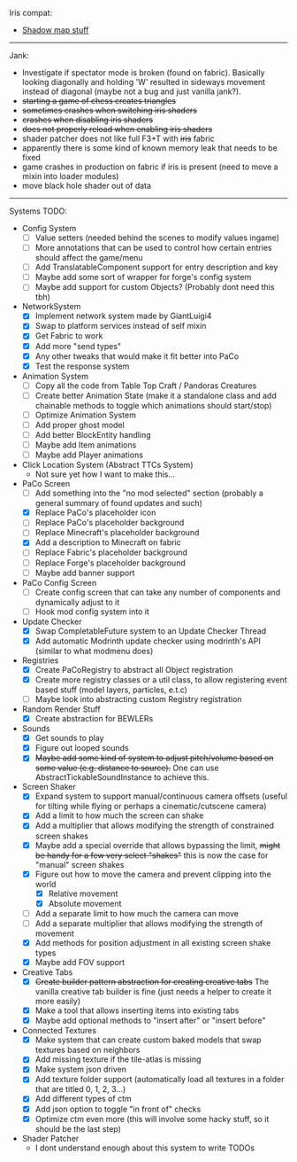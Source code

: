 Iris compat:
- [Shadow map stuff](https://github.com/IrisShaders/Iris/blob/6c20dcd953f86b5f774abf0857ce9ecf28b44618/src/main/java/net/irisshaders/iris/pipeline/IrisRenderingPipeline.java#L743)

<hr/>

Jank:
- Investigate if spectator mode is broken (found on fabric). Basically looking diagonally and holding 'W' resulted in sideways movement instead of diagonal (maybe not a bug and just vanilla jank?).
- ~~starting a game of chess creates triangles~~
- ~~sometimes crashes when switching iris shaders~~
- ~~crashes when disabling iris shaders~~
- ~~does not properly reload when enabling iris shaders~~
- shader patcher does not like full F3+T with ~~iris~~ fabric
- apparently there is some kind of known memory leak that needs to be fixed
- game crashes in production on fabric if iris is present (need to move a mixin into loader modules)
- move black hole shader out of data

<hr/>

Systems TODO:
- Config System
  - [ ] Value setters (needed behind the scenes to modify values ingame)
  - [ ] More annotations that can be used to control how certain entries should affect the game/menu
  - [ ] Add TranslatableComponent support for entry description and key
  - [ ] Maybe add some sort of wrapper for forge's config system
  - [ ] Maybe add support for custom Objects? (Probably dont need this tbh)
- NetworkSystem
  - [x] Implement network system made by GiantLuigi4
  - [x] Swap to platform services instead of self mixin
  - [x] Get Fabric to work
  - [x] Add more "send types"
  - [x] Any other tweaks that would make it fit better into PaCo
  - [x] Test the response system
- Animation System
  - [ ] Copy all the code from Table Top Craft / Pandoras Creatures
  - [ ] Create better Animation State (make it a standalone class and add chainable methods to toggle which animations should start/stop)
  - [ ] Optimize Animation System
  - [ ] Add proper ghost model
  - [ ] Add better BlockEntity handling
  - [ ] Maybe add Item animations
  - [ ] Maybe add Player animations
- Click Location System (Abstract TTCs System)
  - Not sure yet how I want to make this...
- PaCo Screen
  - [ ] Add something into the "no mod selected" section (probably a general summary of found updates and such)
  - [x] Replace PaCo's placeholder icon
  - [ ] Replace PaCo's placeholder background
  - [ ] Replace Minecraft's placeholder background
  - [x] Add a description to Minecraft on fabric
  - [ ] Replace Fabric's placeholder background
  - [ ] Replace Forge's placeholder background
  - [ ] Maybe add banner support
- PaCo Config Screen
  - [ ] Create config screen that can take any number of components and dynamically adjust to it
  - [ ] Hook mod config system into it
- Update Checker
  - [x] Swap CompletableFuture system to an Update Checker Thread
  - [x] Add automatic Modrinth update checker using modrinth's API (similar to what modmenu does)
- Registries
  - [x] Create PaCoRegistry to abstract all Object registration
  - [x] Create more registry classes or a util class, to allow registering event based stuff (model layers, particles, e.t.c)
  - [ ] Maybe look into abstracting custom Registry registration
- Random Render Stuff
  - [x] Create abstraction for BEWLERs
- Sounds
  - [x] Get sounds to play
  - [x] Figure out looped sounds
  - [x] ~~Maybe add some kind of system to adjust pitch/volume based on some value (e.g. distance to source).~~ One can use AbstractTickableSoundInstance to achieve this.
- Screen Shaker
  - [x] Expand system to support manual/continuous camera offsets (useful for tilting while flying or perhaps a cinematic/cutscene camera)
  - [x] Add a limit to how much the screen can shake
  - [x] Add a multiplier that allows modifying the strength of constrained screen shakes
  - [x] Maybe add a special override that allows bypassing the limit, ~~might be handy for a few very select "shakes"~~ this is now the case for "manual" screen shakes
  - [x] Figure out how to move the camera and prevent clipping into the world
    - [x] Relative movement
    - [x] Absolute movement
  - [ ] Add a separate limit to how much the camera can move
  - [ ] Add a separate multiplier that allows modifying the strength of movement
  - [x] Add methods for position adjustment in all existing screen shake types
  - [x] Maybe add FOV support
- Creative Tabs
  - [x] ~~Create builder pattern abstraction for creating creative tabs~~ The vanilla creative tab builder is fine (just needs a helper to create it more easily)
  - [x] Make a tool that allows inserting items into existing tabs
  - [x] Maybe add optional methods to "insert after" or "insert before"
- Connected Textures
  - [x] Make system that can create custom baked models that swap textures based on neighbors
  - [x] Add missing texture if the tile-atlas is missing
  - [x] Make system json driven
  - [x] Add texture folder support (automatically load all textures in a folder that are titled 0, 1, 2, 3...)
  - [x] Add different types of ctm
  - [x] Add json option to toggle "in front of" checks
  - [x] Optimize ctm even more (this will involve some hacky stuff, so it should be the last step)
- Shader Patcher
  - I dont understand enough about this system to write TODOs